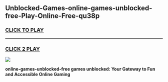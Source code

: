 
## Unblocked-Games-online-games-unblocked-free-Play-Online-Free-qu38p
<h3>
<a href="https://premium76.site?title=online-games-unblocked-free&ref=26A">CLICK TO PLAY</a></h3>
<hr>

<h3>
<a href="https://premium76.site?title=online-games-unblocked-free&ref=26A">CLICK 2 PLAY</a>
  
</h3>

<a href="https://premium76.site?title=online-games-unblocked-free&ref=26A"><img src="https://clearcache.store/games.png"></a>


**online-games-unblocked-free games unblocked: Your Gateway to Fun and Accessible Online Gaming**
